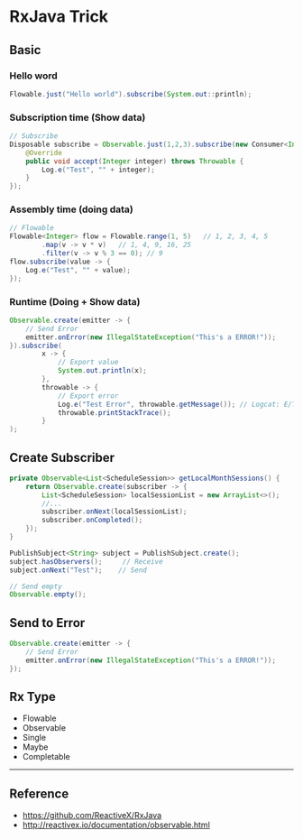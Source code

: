 # RxJava Trick

## Basic

### Hello word

```java
Flowable.just("Hello world").subscribe(System.out::println);
```

### Subscription time (Show data)

```java
// Subscribe
Disposable subscribe = Observable.just(1,2,3).subscribe(new Consumer<Integer>() {
    @Override
    public void accept(Integer integer) throws Throwable {
        Log.e("Test", "" + integer);
    }
});
```

### Assembly time (doing data)

```java
// Flowable
Flowable<Integer> flow = Flowable.range(1, 5)   // 1, 2, 3, 4, 5
        .map(v -> v * v)   // 1, 4, 9, 16, 25
        .filter(v -> v % 3 == 0); // 9
flow.subscribe(value -> {
    Log.e("Test", "" + value);
});
```

### Runtime (Doing + Show data)

```java
Observable.create(emitter -> {
    // Send Error
    emitter.onError(new IllegalStateException("This's a ERROR!"));
}).subscribe(
        x -> {
            // Export value
            System.out.println(x);
        },
        throwable -> {
            // Export error
            Log.e("Test Error", throwable.getMessage()); // Logcat: E/Test Error: This's a ERROR!
            throwable.printStackTrace();
        }
);
```

## Create Subscriber

```java
private Observable<List<ScheduleSession>> getLocalMonthSessions() {
    return Observable.create(subscriber -> {
        List<ScheduleSession> localSessionList = new ArrayList<>();
        //...
        subscriber.onNext(localSessionList);
        subscriber.onCompleted();
    });
}
```

```java
PublishSubject<String> subject = PublishSubject.create();
subject.hasObservers();     // Receive
subject.onNext("Test");    // Send
```

```java
// Send empty
Observable.empty();
```

## Send to Error

```java
Observable.create(emitter -> {
    // Send Error
    emitter.onError(new IllegalStateException("This's a ERROR!"));
});
```

## Rx Type

- Flowable
- Observable
- Single
- Maybe
- Completable

---

## Reference

- <https://github.com/ReactiveX/RxJava>
- <http://reactivex.io/documentation/observable.html>
